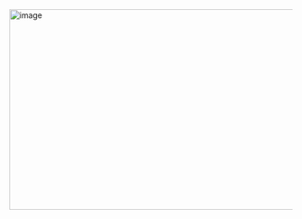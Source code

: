 <img width="1236" height="356" alt="image" src="https://github.com/user-attachments/assets/888ddb60-2b9a-4836-a6b6-1b931f4d54dc" />
